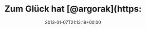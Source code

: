 ---
retweeted: false
source: <a href="http://erased3772509.com" rel="nofollow">erased3772509</a>
entities:
  hashtags: []
  symbols: []
  user_mentions:
  - name: Florian Gilcher (@skade@hachyderm.io)
    screen_name: Argorak
    indices:
    - '14'
    - '22'
    id_str: '27227212'
    id: '27227212'
  - name: Florian Ebeling
    screen_name: febeling
    indices:
    - '69'
    - '78'
    id_str: '10912992'
    id: '10912992'
  urls:
  - url: http://t.co/07PXXMWo
    expanded_url: http://wasfebelingheutegegessenhat.tumblr.com
    display_url: wasfebelingheutegegessenhat.tumblr.com
    indices:
    - '99'
    - '119'
display_text_range:
- '0'
- '119'
favorite_count: '1'
id_str: '288392892953804800'
truncated: false
retweet_count: '0'
id: '288392892953804800'
possibly_sensitive: false
created_at: Mon Jan 07 21:13:18 +0000 2013
favorited: false
full_text: 'Zum Glück hat [@argorak](https://twitter.com/argorak) dran gedacht, sonst
  wüsstet ihr nicht was der [@febeling](https://twitter.com/febeling) heute gegessen
  hat:'
lang: de
quote_url: http://wasfebelingheutegegessenhat.tumblr.com
tags:
- pesos:twitter
date: '2013-01-07T21:13:18+00:00'
src: https://twitter.com/bascht/status/288392892953804800
original_url: https://twitter.com/bascht/status/288392892953804800
type: twitter_tweet
text: 'Zum Glück hat [@argorak](https://twitter.com/argorak) dran gedacht, sonst wüsstet
  ihr nicht was der [@febeling](https://twitter.com/febeling) heute gegessen hat:'
title: 'Zum Glück hat [@argorak](https:'

---